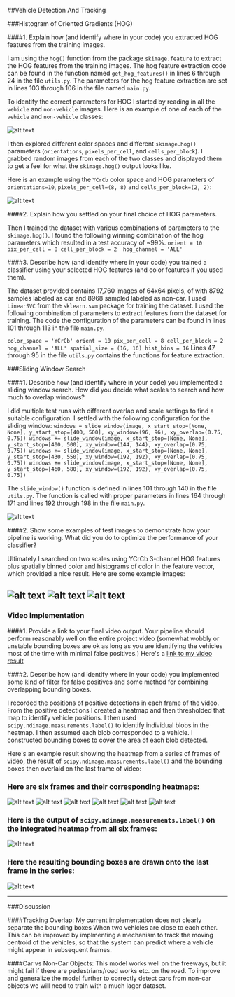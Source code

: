 ##Vehicle Detection And Tracking

[//]: # (Image References)
[image1]:  ./output_images/1_car_noncar.png
[image2]:  ./output_images/2_hog_car_noncar.png
[image3]:  ./output_images/3_detection.png
[image4]:  ./output_images/4_detection.png
[image5]:  ./output_images/5_detection.png
[image6]:  ./output_images/heat_1.png
[image7]:  ./output_images/heat_2.png
[image8]:  ./output_images/heat_3.png
[image9]:  ./output_images/heat_4.png
[image10]: ./output_images/heat_5.png
[image11]: ./output_images/heat_6.png
[image12]: ./output_images/heat_cars.png
[image13]: ./output_images/heat_boxes.png
[video1]:  ./project_video_out.mp4

###Histogram of Oriented Gradients (HOG)

####1. Explain how (and identify where in your code) you extracted HOG features from the training images.

I am using the `hog()` function from the package `skimage.feature` to extract the HOG features from the training images. The  hog feature extraction code can be found in the function named `get_hog_features()` in lines 6 through 24 in the file `utils.py`. The parameters for the hog feature extraction are set in lines 103 through 106 in the file named `main.py`.

To identify the correct parameters for HOG I started by reading in all the `vehicle` and `non-vehicle` images.  Here is an example of one of each of the `vehicle` and `non-vehicle` classes:

![alt text][image1]

I then explored different color spaces and different `skimage.hog()` parameters (`orientations`, `pixels_per_cell`, and `cells_per_block`).  I grabbed random images from each of the two classes and displayed them to get a feel for what the `skimage.hog()` output looks like.

Here is an example using the `YCrCb` color space and HOG parameters of `orientations=10`, `pixels_per_cell=(8, 8)` and `cells_per_block=(2, 2)`:

![alt text][image2]

####2. Explain how you settled on your final choice of HOG parameters.

Then I trained the dataset with various combinations of parameters to the `skimage.hog()`. I found the following winning combination of the hog parameters which resulted in a test accuracy of ~99%.
`
orient = 10 
pix_per_cell = 8
cell_per_block = 2 
hog_channel = 'ALL'
`

####3. Describe how (and identify where in your code) you trained a classifier using your selected HOG features (and color features if you used them).

The dataset provided contains 17,760 images of 64x64 pixels, of with 8792 samples labeled as car and 8968 sampled labeled as non-car. I used `LinearSVC` from the `sklearn.svm` package for training the dataset. I used the following combination of parameters to extract features from the dataset for training. The code the configuration of the parameters can be found in lines 101 through 113 in the file `main.py`.

`
color_space = 'YCrCb'
orient = 10
pix_per_cell = 8
cell_per_block = 2
hog_channel = 'ALL'
spatial_size = (16, 16)
hist_bins = 16
`
Lines 47 through 95 in the file `utils.py` contains the functions for feature extraction. 

###Sliding Window Search

####1. Describe how (and identify where in your code) you implemented a sliding window search.  How did you decide what scales to search and how much to overlap windows?

I did multiple test runs with different overlap and scale settings to find a suitable configuration. I settled with the following configuration for the sliding window:
`
    windows = slide_window(image, x_start_stop=[None, None], y_start_stop=[400, 500],
                    xy_window=(96, 96), xy_overlap=(0.75, 0.75))
    windows += slide_window(image, x_start_stop=[None, None], y_start_stop=[400, 500],
                    xy_window=(144, 144), xy_overlap=(0.75, 0.75))
    windows += slide_window(image, x_start_stop=[None, None], y_start_stop=[430, 550],
                    xy_window=(192, 192), xy_overlap=(0.75, 0.75))
    windows += slide_window(image, x_start_stop=[None, None], y_start_stop=[460, 580],
                    xy_window=(192, 192), xy_overlap=(0.75, 0.75))
`

The `slide_window()` function is defined in lines 101 through 140 in the file `utils.py`. The function is called with proper parameters in lines 164 through 171 and lines 192 through 198 in the file `main.py`.

![alt text][image3]

####2. Show some examples of test images to demonstrate how your pipeline is working.  What did you do to optimize the performance of your classifier?

Ultimately I searched on two scales using YCrCb 3-channel HOG features plus spatially binned color and histograms of color in the feature vector, which provided a nice result.  Here are some example images:

![alt text][image3]
![alt text][image4]
![alt text][image5]
---

### Video Implementation

####1. Provide a link to your final video output.  Your pipeline should perform reasonably well on the entire project video (somewhat wobbly or unstable bounding boxes are ok as long as you are identifying the vehicles most of the time with minimal false positives.)
Here's a [link to my video result](./project_video_out.mp4)


####2. Describe how (and identify where in your code) you implemented some kind of filter for false positives and some method for combining overlapping bounding boxes.

I recorded the positions of positive detections in each frame of the video.  From the positive detections I created a heatmap and then thresholded that map to identify vehicle positions.  I then used `scipy.ndimage.measurements.label()` to identify individual blobs in the heatmap.  I then assumed each blob corresponded to a vehicle.  I constructed bounding boxes to cover the area of each blob detected.  

Here's an example result showing the heatmap from a series of frames of video, the result of `scipy.ndimage.measurements.label()` and the bounding boxes then overlaid on the last frame of video:

### Here are six frames and their corresponding heatmaps:

![alt text][image6]
![alt text][image7]
![alt text][image8]
![alt text][image9]
![alt text][image10]
![alt text][image11]

### Here is the output of `scipy.ndimage.measurements.label()` on the integrated heatmap from all six frames:
![alt text][image12]

### Here the resulting bounding boxes are drawn onto the last frame in the series:
![alt text][image13]



---

###Discussion

####Tracking Overlap: My current implementation does not clearly separate the bounding boxes When two vehicles are close to each other. This can be improved by implmenting a mechanism to track the moving centroid of the vehicles, so that the system can predict where a vehicle might appear in subsequent frames.

####Car vs Non-Car Objects: This model works well on the freeways, but it might fail if there are pedestrians/road works etc. on the road. To improve and generalize the model further to correctly detect cars from non-car objects we will need to train with a much lager dataset.


